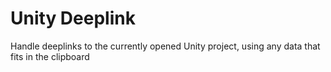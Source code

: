 # Unity Deeplink
Handle deeplinks to the currently opened Unity project, using any data that fits in the clipboard
